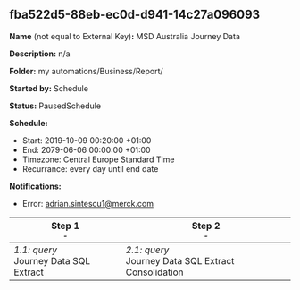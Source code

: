 ## fba522d5-88eb-ec0d-d941-14c27a096093

**Name** (not equal to External Key)**:** MSD Australia Journey Data


**Description:** n/a

**Folder:** my automations/Business/Report/

**Started by:** Schedule

**Status:** PausedSchedule

**Schedule:**

* Start: 2019-10-09 00:20:00 +01:00
* End: 2079-06-06 00:00:00 +01:00
* Timezone: Central Europe Standard Time
* Recurrance: every day until end date

**Notifications:**

* Error: adrian.sintescu1@merck.com

| Step 1<br>_<small>-</small>_ | Step 2<br>_<small>-</small>_ |
| --- | --- |
| _1.1: query_<br>Journey Data SQL Extract | _2.1: query_<br>Journey Data SQL Extract Consolidation |
